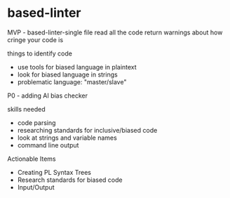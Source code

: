 # based-linter

MVP - based-linter-single file
read all the code
return warnings about how cringe your code is

things to identify code
* use tools for biased language in plaintext
* look for biased language in strings
* problematic language: "master/slave"

P0 - adding AI bias checker

skills needed
* code parsing
* researching standards for inclusive/biased code
* look at strings and variable names
* command line output

Actionable Items
* Creating PL Syntax Trees
* Research standards for biased code
* Input/Output
